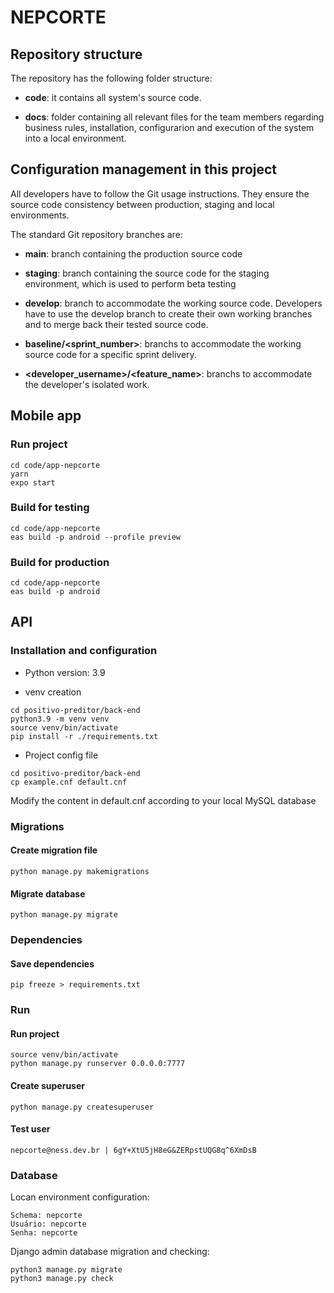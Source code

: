 # NEPCORTE

## Repository structure

The repository has the following folder structure:

* **code**: it contains all system's source code.

* **docs**: folder containing all relevant files for the team members regarding business rules, installation, configurarion and execution of the system into a local environment.

## Configuration management in this project

All developers have to follow the Git usage instructions. They ensure the source code consistency between production, staging and local environments.

The standard Git repository branches are:

* **main**: branch containing the production source code

* **staging**: branch containing the source code for the staging environment, which is used to perform beta testing

* **develop**: branch to accommodate the working source code. Developers have to use the develop branch to create their own working branches and to merge back their tested source code.

* **baseline/<sprint_number>**: branchs to accommodate the working source code for a specific sprint delivery.

* **<developer_username>/<feature_name>**: branchs to accommodate the developer's isolated work.

## Mobile app

### Run project

```
cd code/app-nepcorte
yarn
expo start
```

### Build for testing

```
cd code/app-nepcorte
eas build -p android --profile preview
```

### Build for production

```
cd code/app-nepcorte
eas build -p android
```

## API

### Installation and configuration

* Python version: 3.9

* venv creation

```
cd positivo-preditor/back-end
python3.9 -m venv venv
source venv/bin/activate
pip install -r ./requirements.txt
```

* Project config file

```
cd positivo-preditor/back-end
cp example.cnf default.cnf
```

Modify the content in default.cnf according to your local MySQL database

### Migrations

#### Create migration file

```
python manage.py makemigrations
```

#### Migrate database

```
python manage.py migrate
```

### Dependencies

#### Save dependencies

```
pip freeze > requirements.txt
```

### Run

#### Run project

```
source venv/bin/activate
python manage.py runserver 0.0.0.0:7777
```

#### Create superuser

```
python manage.py createsuperuser
```

#### Test user

```
nepcorte@ness.dev.br | 6gY+XtU5jH8eG&ZERpstUQG8q^6XmDsB
```

### Database

Locan environment configuration:

```
Schema: nepcorte
Usuário: nepcorte
Senha: nepcorte
```

Django admin database migration and checking:

```
python3 manage.py migrate
python3 manage.py check

```